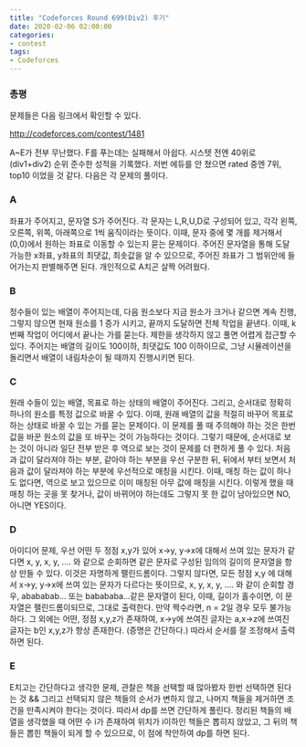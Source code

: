 ```yaml
---
title: "Codeforces Round 699(Div2) 후기"
date: 2020-02-06 02:00:00
categories:
- contest
tags:
- Codeforces
---
```


### 총평

문제들은 다음 링크에서 확인할 수 있다.

<http://codeforces.com/contest/1481>

A~E가 전부 무난했다. F를 푸는데는 실패해서 아쉽다. 시스텟 전엔 40위로(div1+div2) 순위 준수한 성적을 기록했다. 저번 에듀를 안 쳤으면 rated 중엔 7위, top10 이었을 것 같다. 다음은 각 문제의 풀이다.

### A

좌표가 주어지고, 문자열 S가 주어진다. 각 문자는 L,R,U,D로 구성되어 있고, 각각 왼쪽, 오른쪽, 위쪽, 아래쪽으로 1씩 움직이라는 뜻이다. 이때, 문자 중에 몇 개를 제거해서 (0,0)에서 원하는 좌표로 이동할 수 있는지 묻는 문제이다. 주어진 문자열을 통해 도달 가능한 x좌표, y좌표의 최댓값, 최솟값을 알 수 있으므로, 주어진 좌표가 그 범위안에 들어가는지 판별해주면 된다. 개인적으로 A치곤 살짝 어려웠다.

### B

정수들이 있는 배열이 주어지는데, 다음 원소보다 지금 원소가 크거나 같으면 계속 진행, 그렇지 않으면 현재 원소를 1 증가 시키고, 끝까지 도달하면 전체 작업을 끝낸다. 이때, k번째 작업이 어디에서 끝나는 가를 묻는다. 제한을 생각하지 않고 풀면 어렵게 접근할 수 있다. 주어지는 배열의 길이도 100이하, 최댓값도 100 이하이므로, 그냥 시뮬레이션을 돌리면서 배열이 내림차순이 될 때까지 진행시키면 된다.

### C

원래 수들이 있는 배열, 목표로 하는 상태의 배열이 주어진다. 그리고, 순서대로 정확히 하나의 원소를 특정 값으로 바꿀 수 있다. 이때, 원래 배열의 값을 적절히 바꾸어 목표로 하는 상태로 바꿀 수 있는 가를 묻는 문제이다. 이 문제를 풀 때 주의해야 하는 것은 한번 값을 바꾼 원소의 값을 또 바꾸는 것이 가능하다는 것이다. 그렇기 때문에, 순서대로 보는 것이 아니라 일단 전부 받은 후 역으로 보는 것이 문제를 더 편하게 풀 수 있다. 처음과 값이 달라져야 하는 부분, 같아야 하는 부분을 우선 구분한 뒤, 뒤에서 부터 보면서 처음과 값이 달라져야 하는 부분에 우선적으로 매칭을 시킨다. 이때, 매칭 하는 값이 하나도 없다면, 역으로 보고 있으므로 이미 매칭된 아무 값에 매칭을 시킨다. 이렇게 했을 때 매칭 하는 곳을 못 찾거나, 값이 바뀌어야 하는데도 그렇지 못 한 값이 남아있으면 NO, 아니면 YES이다.

### D

아이디어 문제, 우선 어떤 두 정점 x,y가 있어 x->y, y->x에 대해서 쓰여 있는 문자가 같다면 x, y, x, y, .... 와 같으로 순회하면 같은 문자로 구성된 임의의 길이의 문자열을 항상 만들 수 있다. 이것은 자명하게 팰린드롬이다. 그렇지 않다면, 모든 정점 x,y 에 대해서 x->y, y->x에 쓰여 있는 문자가 다르다는 뜻이므로, x, y, x, y, .... 와 같이 순회할 경우, abababab... 또는 babababa...같은 문자열이 된다, 이때, 길이가 홀수이면, 이 문자열은 팰린드롬이되므로, 그대로 출력한다. 만약 짝수라면, n = 2일 경우 모두 불가능하다. 그 외에는 어떤, 정점 x,y,z가 존재하여, x->y에 쓰여진 글자는 a,x->z에 쓰여진 글자는 b인 x,y,z가 항상 존재한다. (증명은 간단하다.) 따라서 순서를 잘 조정해서 출력하면 된다.

### E

E치고는 간단하다고 생각한 문제, 관찰은 책을 선택할 때 많아봤자 한번 선택하면 된다는 것 && 그리고 선택되지 않은 책들의 순서가 변하지 않고, 나머지 책들을 제거하면 조건을 만족시켜야 한다는 것이다. 따라서 dp를 쓰면 간단하게 풀린다.
정리된 책들의 배열을 생각했을 때 어떤 수 i가 존재하여 위치가 i이하인 책들은 뽑히지 않았고, 그 뒤의 책들은 뽑힌 책들이 되게 할 수 있으므로, 이 점에 착안하여 dp를 하면 된다.